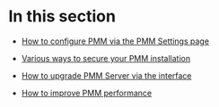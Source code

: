 # In this section

- [How to configure PMM via the PMM Settings page](configure/)

- [Various ways to secure your PMM installation](secure/)

- [How to upgrade PMM Server via the interface](upgrade/)

- [How to improve PMM performance](optimize/)
